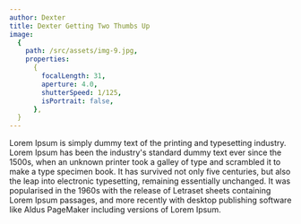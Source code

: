 ```yaml
---
author: Dexter
title: Dexter Getting Two Thumbs Up
image:
  {
    path: /src/assets/img-9.jpg,
    properties:
      {
        focalLength: 31,
        aperture: 4.0,
        shutterSpeed: 1/125,
        isPortrait: false,
      },
  }
---
```


Lorem Ipsum is simply dummy text of the printing and typesetting industry. Lorem Ipsum has been the industry's standard dummy text ever since the 1500s, when an unknown printer took a galley of type and scrambled it to make a type specimen book. It has survived not only five centuries, but also the leap into electronic typesetting, remaining essentially unchanged. It was popularised in the 1960s with the release of Letraset sheets containing Lorem Ipsum passages, and more recently with desktop publishing software like Aldus PageMaker including versions of Lorem Ipsum.

